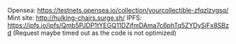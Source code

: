 Opensea: https://testnets.opensea.io/collection/yourcollectible-zfqzlzvgsq/
Mint site: http://hulking-chairs.surge.sh/
IPFS: https://ipfs.io/ipfs/Qmb5PJDP1tYEGQ11DZjfmDAma7c6phTq5ZYDySjFx8SBzd (Request maybe timed out as the code is not optimized)
